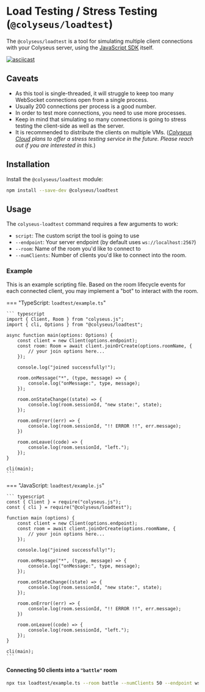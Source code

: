 # Load Testing / Stress Testing (`@colyseus/loadtest`)

The `@colyseus/loadtest` is a tool for simulating multiple client connections with your Colyseus server, using the [JavaScript SDK](/getting-started/javascript-client/) itself.

[![asciicast](https://asciinema.org/a/229378.svg)](https://asciinema.org/a/229378)

## Caveats

- As this tool is single-threaded, it will struggle to keep too many WebSocket connections open from a single process.
- Usually 200 connections per process is a good number.
- In order to test more connections, you need to use more processes.
- Keep in mind that simulating so many connections is going to stress testing the
  client-side as well as the server.
- It is recommended to distribute the clients on multiple VMs. (_[Colyseus Cloud](https://colyseus.io/cloud-managed-hosting/) plans to offer a stress testing service in the future. Please reach out if you are interested in this._)

## Installation

Install the `@colyseus/loadtest` module:

``` bash
npm install --save-dev @colyseus/loadtest
```

## Usage

The `colyseus-loadtest` command requires a few arguments to work:

- `script`: The custom script the tool is going to use
- `--endpoint`: Your server endpoint (by default uses `ws://localhost:2567`)
- `--room`: Name of the room you'd like to connect to
- `--numClients`: Number of clients you'd like to connect into the room.


### Example

This is an example scripting file. Based on the room lifecycle events for each connected client, you may implement a "bot" to interact with the room.

=== "TypeScript: `loadtest/example.ts`"

    ``` typescript
    import { Client, Room } from "colyseus.js";
    import { cli, Options } from "@colyseus/loadtest";

    async function main(options: Options) {
        const client = new Client(options.endpoint);
        const room: Room = await client.joinOrCreate(options.roomName, {
            // your join options here...
        });

        console.log("joined successfully!");

        room.onMessage("*", (type, message) => {
            console.log("onMessage:", type, message);
        });

        room.onStateChange((state) => {
            console.log(room.sessionId, "new state:", state);
        });

        room.onError((err) => {
            console.log(room.sessionId, "!! ERROR !!", err.message);
        })

        room.onLeave((code) => {
            console.log(room.sessionId, "left.");
        });
    }

    cli(main);
    ```

=== "JavaScript: `loadtest/example.js`"

    ``` typescript
    const { Client } = require("colyseus.js");
    const { cli } = require("@colyseus/loadtest");

    function main (options) {
        const client = new Client(options.endpoint);
        const room = await client.joinOrCreate(options.roomName, {
            // your join options here...
        });

        console.log("joined successfully!");

        room.onMessage("*", (type, message) => {
            console.log("onMessage:", type, message);
        });

        room.onStateChange((state) => {
            console.log(room.sessionId, "new state:", state);
        });

        room.onError((err) => {
            console.log(room.sessionId, "!! ERROR !!", err.message);
        })

        room.onLeave((code) => {
            console.log(room.sessionId, "left.");
        });
    }

    cli(main);
    ```

#### Connecting 50 clients into a `"battle"` room

``` bash
npx tsx loadtest/example.ts --room battle --numClients 50 --endpoint ws://localhost:2567
```
